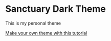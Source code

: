 # Sanctuary Dark Theme

This is my personal theme

[Make your own theme with this tutorial](https://www.youtube.com/watch?v=pGzssFNtWXw)
